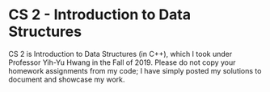 # CS 2 - Introduction to Data Structures
CS 2 is Introduction to Data Structures (in C++), which I took under Professor Yih-Yu Hwang in the Fall of 2019. Please do not copy your homework assignments from my code; I have simply posted my solutions to document and showcase my work.

